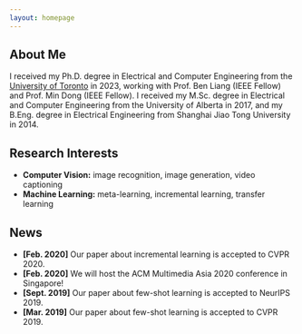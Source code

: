 ```yaml
---
layout: homepage
---
```


## About Me

I received my Ph.D. degree in Electrical and Computer Engineering from the [University of Toronto](https://www.utoronto.ca) in 2023, working with Prof. Ben Liang (IEEE Fellow) and Prof. Min Dong (IEEE Fellow). I received my M.Sc. degree in Electrical and Computer Engineering from the University of Alberta in 2017, and my B.Eng. degree in Electrical Engineering from Shanghai Jiao Tong University in 2014. 

## Research Interests

- **Computer Vision:** image recognition, image generation, video captioning
- **Machine Learning:** meta-learning, incremental learning, transfer learning

## News

- **[Feb. 2020]** Our paper about incremental learning is accepted to CVPR 2020.
- **[Feb. 2020]** We will host the ACM Multimedia Asia 2020 conference in Singapore!
- **[Sept. 2019]** Our paper about few-shot learning is accepted to NeurIPS 2019.
- **[Mar. 2019]** Our paper about few-shot learning is accepted to CVPR 2019.

